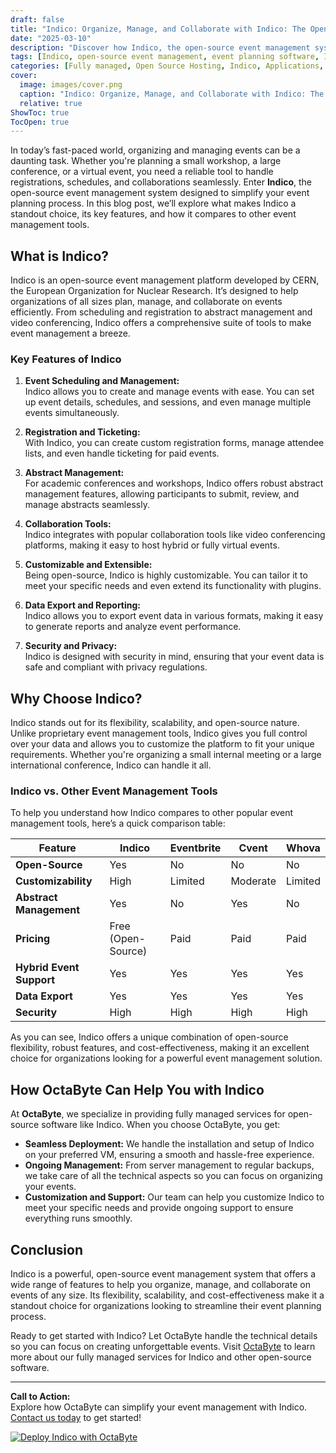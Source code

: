 ```yaml
---
draft: false
title: "Indico: Organize, Manage, and Collaborate with Indico: The Open-Source Event Management System"
date: "2025-03-10"
description: "Discover how Indico, the open-source event management system, can streamline your event planning, organization, and collaboration. Learn about its features, benefits, and how it compares to other event management tools."
tags: [Indico, open-source event management, event planning software, Indico features, Indico vs competitors, event management tools, open-source software, OctaByte managed services]
categories: [Fully managed, Open Source Hosting, Indico, Applications, Others]
cover:
  image: images/cover.png
  caption: "Indico: Organize, Manage, and Collaborate with Indico: The Open-Source Event Management System"
  relative: true
ShowToc: true
TocOpen: true
---
```



In today’s fast-paced world, organizing and managing events can be a daunting task. Whether you're planning a small workshop, a large conference, or a virtual event, you need a reliable tool to handle registrations, schedules, and collaborations seamlessly. Enter **Indico**, the open-source event management system designed to simplify your event planning process. In this blog post, we’ll explore what makes Indico a standout choice, its key features, and how it compares to other event management tools.

## What is Indico?

Indico is an open-source event management platform developed by CERN, the European Organization for Nuclear Research. It’s designed to help organizations of all sizes plan, manage, and collaborate on events efficiently. From scheduling and registration to abstract management and video conferencing, Indico offers a comprehensive suite of tools to make event management a breeze.

### Key Features of Indico

1. **Event Scheduling and Management:**  
   Indico allows you to create and manage events with ease. You can set up event details, schedules, and sessions, and even manage multiple events simultaneously.

2. **Registration and Ticketing:**  
   With Indico, you can create custom registration forms, manage attendee lists, and even handle ticketing for paid events.

3. **Abstract Management:**  
   For academic conferences and workshops, Indico offers robust abstract management features, allowing participants to submit, review, and manage abstracts seamlessly.

4. **Collaboration Tools:**  
   Indico integrates with popular collaboration tools like video conferencing platforms, making it easy to host hybrid or fully virtual events.

5. **Customizable and Extensible:**  
   Being open-source, Indico is highly customizable. You can tailor it to meet your specific needs and even extend its functionality with plugins.

6. **Data Export and Reporting:**  
   Indico allows you to export event data in various formats, making it easy to generate reports and analyze event performance.

7. **Security and Privacy:**  
   Indico is designed with security in mind, ensuring that your event data is safe and compliant with privacy regulations.

## Why Choose Indico?

Indico stands out for its flexibility, scalability, and open-source nature. Unlike proprietary event management tools, Indico gives you full control over your data and allows you to customize the platform to fit your unique requirements. Whether you're organizing a small internal meeting or a large international conference, Indico can handle it all.

### Indico vs. Other Event Management Tools

To help you understand how Indico compares to other popular event management tools, here’s a quick comparison table:

| Feature                | Indico                  | Eventbrite              | Cvent                   | Whova                   |
|------------------------|-------------------------|-------------------------|-------------------------|-------------------------|
| **Open-Source**        | Yes                     | No                      | No                      | No                      |
| **Customizability**    | High                   | Limited                 | Moderate                | Limited                 |
| **Abstract Management**| Yes                     | No                      | Yes                     | No                      |
| **Pricing**            | Free (Open-Source)      | Paid                    | Paid                    | Paid                    |
| **Hybrid Event Support**| Yes                     | Yes                     | Yes                     | Yes                     |
| **Data Export**        | Yes                     | Yes                     | Yes                     | Yes                     |
| **Security**           | High                    | High                    | High                    | High                    |

As you can see, Indico offers a unique combination of open-source flexibility, robust features, and cost-effectiveness, making it an excellent choice for organizations looking for a powerful event management solution.

## How OctaByte Can Help You with Indico

At **OctaByte**, we specialize in providing fully managed services for open-source software like Indico. When you choose OctaByte, you get:

- **Seamless Deployment:** We handle the installation and setup of Indico on your preferred VM, ensuring a smooth and hassle-free experience.
- **Ongoing Management:** From server management to regular backups, we take care of all the technical aspects so you can focus on organizing your events.
- **Customization and Support:** Our team can help you customize Indico to meet your specific needs and provide ongoing support to ensure everything runs smoothly.

## Conclusion

Indico is a powerful, open-source event management system that offers a wide range of features to help you organize, manage, and collaborate on events of any size. Its flexibility, scalability, and cost-effectiveness make it a standout choice for organizations looking to streamline their event planning process.

Ready to get started with Indico? Let OctaByte handle the technical details so you can focus on creating unforgettable events. Visit [OctaByte](https://octabyte.io) to learn more about our fully managed services for Indico and other open-source software.

---

**Call to Action:**  
Explore how OctaByte can simplify your event management with Indico. [Contact us today](https://octabyte.io/contact) to get started!

[![Deploy Indico with OctaByte](/images/deploy-on-octabyte.png)](https://octabyte.io/fully-managed-open-source-services/applications/others/indico)